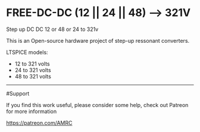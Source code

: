 # FREE-DC-DC   (12 || 24 || 48) --> 321V
Step up DC DC  12 or 48 or 24 to 321v 

This is an Open-source hardware project of step-up ressonant converters.

LTSPICE models:
-   12 to 321 volts
-   24 to 321 volts
-   48 to 321 volts

  __________________________________

  

#Support

If you find this work useful, please consider some help, check out Patreon for more information

https://patreon.com/AMRC
